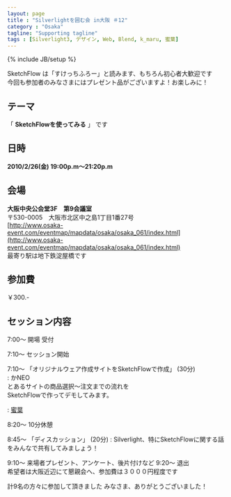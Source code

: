 ```yaml
---
layout: page
title : "Silverlightを囲む会 in大阪 ＃12"
category : "Osaka"
tagline: "Supporting tagline"
tags : [Silverlight3, デザイン, Web, Blend, k_maru, 蜜葉]
---
```

{% include JB/setup %}

SketchFlow は「すけっちふろー」と読みます、もちろん初心者大歓迎です  
今回も参加者のみなさまにはプレゼント品がございますよ！お楽しみに！

## テーマ
「 __SketchFlowを使ってみる__ 」 です

## 日時
__2010/2/26(金) 19:00p.m～21:20p.m__

## 会場
__大阪中央公会堂3F　第9会議室__  
〒530-0005　大阪市北区中之島1丁目1番27号  
[http://www.osaka-event.com/eventmap/mapdata/osaka/osaka_061/index.html](http://www.osaka-event.com/eventmap/mapdata/osaka/osaka_061/index.html)  
最寄り駅は地下鉄淀屋橋です

## 参加費
￥300.-  

## セッション内容
7:00～ 開場 受付  

7:10～ セッション開始

7:10～ 「オリジナルウェア作成サイトをSketchFlowで作成」 (30分)  
: かNEO  
とあるサイトの商品選択～注文までの流れを  
SketchFlowで作ってデモしてみます。





: [蜜葉](http://c-mitsuba.com/)  

8:20～ 10分休憩


8:45～ 「ディスカッション」 (20分)
: Silverlight、特にSketchFlowに関する話をみんなで共有してみましょう！

9:10～ 来場者プレゼント、アンケート、後片付けなど
9:20～ 退出  
希望者は大阪近辺にて懇親会へ、参加費は３０００円程度です

計9名の方々に参加して頂きました
みなさま、ありがとうございました！
